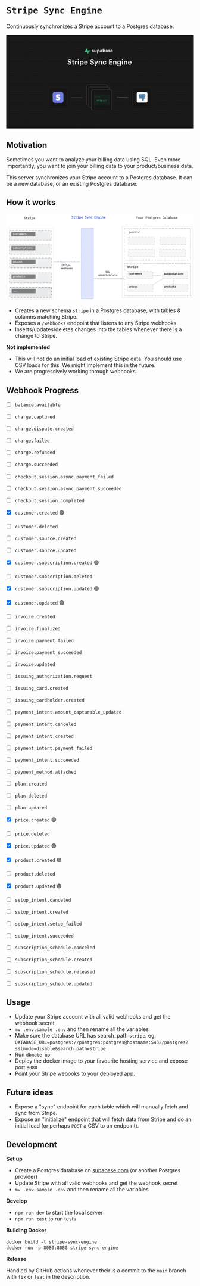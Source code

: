 # `Stripe Sync Engine`

Continuously synchronizes a Stripe account to a Postgres database.

![Sync Stripe with Postgres](./docs/stripe-sync-engine.jpg)
## Motivation

Sometimes you want to analyze your billing data using SQL. Even more importantly, you want to join your billing data to your product/business data.

This server synchronizes your Stripe account to a Postgres database. It can be a new database, or an existing Postgres database.
## How it works

![How it works](./docs/sync-engine-how.png)

- Creates a new schema `stripe` in a Postgres database, with tables & columns matching Stripe.
- Exposes a `/webhooks` endpoint that listens to any Stripe webhooks.
- Inserts/updates/deletes changes into the tables whenever there is a change to Stripe.

**Not implemented**

- This will not do an initial load of existing Stripe data. You should use CSV loads for this. We might implement this in the future.
- We are progressively working through webhooks.

## Webhook Progress

- [ ] `balance.available`
- [ ] `charge.captured`
- [ ] `charge.dispute.created`
- [ ] `charge.failed`
- [ ] `charge.refunded`
- [ ] `charge.succeeded`
- [ ] `checkout.session.async_payment_failed`
- [ ] `checkout.session.async_payment_succeeded`
- [ ] `checkout.session.completed`
- [x] `customer.created` 🟢
- [ ] `customer.deleted`
- [ ] `customer.source.created`
- [ ] `customer.source.updated`
- [x] `customer.subscription.created` 🟢
- [ ] `customer.subscription.deleted`
- [x] `customer.subscription.updated` 🟢
- [x] `customer.updated` 🟢
- [ ] `invoice.created`
- [ ] `invoice.finalized`
- [ ] `invoice.payment_failed`
- [ ] `invoice.payment_succeeded`
- [ ] `invoice.updated`
- [ ] `issuing_authorization.request`
- [ ] `issuing_card.created`
- [ ] `issuing_cardholder.created`
- [ ] `payment_intent.amount_capturable_updated`
- [ ] `payment_intent.canceled`
- [ ] `payment_intent.created`
- [ ] `payment_intent.payment_failed`
- [ ] `payment_intent.succeeded`
- [ ] `payment_method.attached`
- [ ] `plan.created`
- [ ] `plan.deleted`
- [ ] `plan.updated`
- [x] `price.created` 🟢
- [ ] `price.deleted`
- [x] `price.updated` 🟢
- [x] `product.created` 🟢
- [ ] `product.deleted`
- [x] `product.updated` 🟢
- [ ] `setup_intent.canceled`
- [ ] `setup_intent.created`
- [ ] `setup_intent.setup_failed`
- [ ] `setup_intent.succeeded`
- [ ] `subscription_schedule.canceled`
- [ ] `subscription_schedule.created`
- [ ] `subscription_schedule.released`
- [ ] `subscription_schedule.updated`


## Usage

- Update your Stripe account with all valid webhooks and get the webhook secret
- `mv .env.sample .env` and then rename all the variables
- Make sure the database URL has search_path `stripe`. eg: `DATABASE_URL=postgres://postgres:postgres@hostname:5432/postgres?sslmode=disable&search_path=stripe`
- Run `dbmate up`
- Deploy the docker image to your favourite hosting service and expose port `8080`
- Point your Stripe webooks to your deployed app.
## Future ideas

- Expose a "sync" endpoint for each table which will manually fetch and sync from Stripe.
- Expose an "initialize" endpoint that will fetch data from Stripe and do an initial load (or perhaps `POST` a CSV to an endpoint).

## Development

**Set up**
- Create a Postgres database on [supabase.com](https://supabase.com) (or another Postgres provider)
- Update Stripe with all valid webhooks and get the webhook secret
- `mv .env.sample .env` and then rename all the variables

**Develop**

- `npm run dev` to start the local server
- `npm run test` to run tests

**Building Docker**

```
docker build -t stripe-sync-engine .
docker run -p 8080:8080 stripe-sync-engine
```
**Release**

Handled by GitHub actions whenever their is a commit to the `main` branch with `fix` or `feat` in the description.
